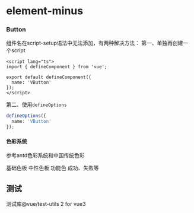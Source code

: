 # element-minus

### Button
组件名在script-setup语法中无法添加，有两种解决方法：
第一、单独再创建一个script
```vue
<script lang="ts">
import { defineComponent } from 'vue';

export default defineComponent({
  name: 'VButton'
});
</script>
```
第二、使用`defineOptions`
```ts
defineOptions({
  name: 'VButton'
});
```

#### 色彩系统
参考antd色彩系统和中国传统色彩

基础色板
中性色板
功能色 成功、失败等

## 测试
测试库@vue/test-utils 2 for vue3
